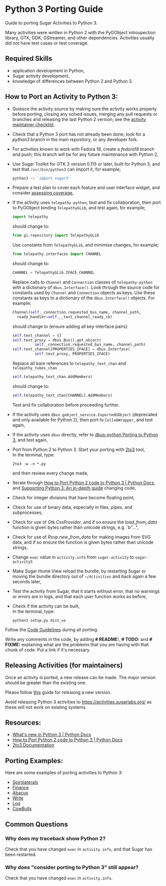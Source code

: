 # Python 3 Porting Guide

Guide to porting Sugar Activities to Python 3.

Many activities were written in Python 2 with the PyGObject introspection library, GTK, GDK, GStreamer, and other dependencies.  Activities usually did not have test cases or test coverage.

## Required Skills

* application development in Python,
* Sugar activity development,
* knowledge of differences between Python 2 and Python 3.

## How to Port an Activity to Python 3:

* Quiesce the activity source by making sure the activity works properly before porting, closing any solved issues, merging any pull requests or branches and releasing the last Python 2 version; see the [activity maintainer checklist](contributing.md#checklist---maintainer).

* Check that a Python 3 port has not already been done; look for a _python3_ branch in the main repository, or any developer fork.

* For activities known to work with Fedora 18, create a _fedora18_ branch and push; this branch will be for any future maintenance with Python 2,

* Use Sugar Toolkit for GTK 3 version 0.115 or later, built for Python 3, and test that `/usr/bin/python3` can import it, for example;
  ```bash
  python3 -c 'import sugar3'
  ```

* Prepare a test plan to cover each feature and user interface widget, and consider [assessing coverage](python-coverage-guide.md),

* If the activity uses `telepathy-python`, test and fix collaboration, then port to PyGObject binding `TelepathyGLib`, and test again, for example;
  ```python
  import telepathy
  ```
  should change to:
  ```python
  from gi.repository import TelepathyGLib
  ```
  Use constants from `TelepathyGLib`, and minimise changes, for example;
  ```python
  from telepathy.interfaces import CHANNEL
  ```
  should change to:
  ```python
  CHANNEL = TelepathyGLib.IFACE_CHANNEL
  ```
  Replace calls to `Channel` and `Connection` classes of
  `telepathy-python` with a dictionary of `dbus.Interface()`.  Look
  through the source code for constants used by `Channel` and `Connection`
  objects as keys.  Use these constants as keys to a dictionary of the
  `dbus.Interface()` objects.  For example;
  ```python
  Channel(self._connection.requested_bus_name, channel_path,
    ready_handler=self.__text_channel_ready_cb)
  ```
  should change to (ensure adding all key-interface pairs):
  ```python
  self.text_channel = {}
  self.text_proxy = dbus.Bus().get_object(
            self._connection.requested_bus_name, channel_path)
  self.text_channel[PROPERTIES_IFACE] = dbus.Interface(
            self.text_proxy, PROPERTIES_IFACE)
  ```
  Replace all bare references to `telepathy_text_chan` and
  `telepathy_tubes_chan`
  ```python
  self.telepathy_text_chan.AddMembers(
  ```
  should change to:
  ```python
  self.telepathy_text_chan[CHANNEL].AddMembers(
  ```
  Test and fix collaboration before proceeding further.

* If the activity uses `dbus.gobject_service.ExportedGObject` (deprecated and only available for Python 2), then port to `CollabWrapper`, and test again,

* If the activity uses `dbus` directly, refer to [dbus-python Porting to Python 3](https://dbus.freedesktop.org/doc/dbus-python/PY3PORT.html), and test again,

* Port from Python 2 to Python 3.
  Start your porting with [2to3](https://docs.python.org/3.0/library/2to3.html) tool,<br>
  In the terminal, type:
  ```shell
  2to3 -w -n *.py
  ```
  and then review every change made,

* Iterate through [How to Port Python 2 code to Python 3 | Python Docs](https://docs.python.org/3/howto/pyporting.html), and [Supporting Python 3: An in-depth guide](http://python3porting.com/) changing code,

* Check for integer divisions that have become floating point,

* Check for use of binary data, especially in files, pipes, and subprocesses,

* Check for use of _Gtk.CssProvider_, and if so ensure the _load_from_data_ function is given bytes rather than unicode strings, e.g. `b"...",

* Check for use of _Rsvp.new_from_data_ for making images from SVG data, and if so ensure the function is given bytes rather than unicode strings,

* Change `exec` value in `activity.info` from `sugar-activity` to `sugar-activity3`
* Make Sugar Home View reload the bundle; by restarting Sugar or moving the bundle directory out of `~/Activities` and back again a few seconds later,
* Test the activity from Sugar, that it starts without error, that no warnings or errors are in logs, and that each user function works as before,
* Check if the activity can be built,<br>
  In the terminal, type:
  ```shell
  python3 setup.py dist_xo
  ```

Follow the [Code Guidelines](https://github.com/sugarlabs/sugar-docs/blob/master/src/contributing.md) during all porting.

Write any comments in the code, by adding **\# README:**, **\# TODO:** and **\# FIXME:** explaining what are the problems that you are having with that chunk of code. Put a link if it's necessary.

## Releasing Activities (for maintainers)

Once an activity is ported, a new release can be made. The major version
should be greater than the existing one.

Please follow
[this](contributing.md#checklist---maintainer)
guide for releasing a new version.

Avoid releasing Python 3 activities to https://activities.sugarlabs.org/ as these will not work on existing systems.

## Resources:
 - [What's new in Python 3 | Python Docs](https://docs.python.org/3.0/whatsnew/3.0.html)
 - [How to Port Python 2 code to Python 3 | Python Docs](https://docs.python.org/3/howto/pyporting.html)
 - [2to3 Documentation](https://docs.python.org/3.0/library/2to3.html)

## Porting Examples:
Here are some examples of porting activities to Python 3:
 - [Spirolaterals](https://github.com/sugarlabs/spirolaterals/pull/12/commits/d5e95a86e987e54e1dd41255c00079f21963ab92)
 - [Finance](https://github.com/sugarlabs/finance-activity/pull/16/commits/e36bdf4f5f6873e3c2f645aa218784bca90a463f)
 - [Abacus](https://github.com/sugarlabs/activity-abacus/pull/15/commits/60b264147ff401f0976cce3c24326c4f63f3621b)
 - [Write](https://github.com/sugarlabs/write-activity/pull/24/commits/4fc05b3b78a40d5631d1a7b7bda04b1d82920dd8)
 - [Log](https://github.com/sugarlabs/log-activity/pull/9/commits/c39db017968fea18ec4bf6c24c4e359ab95b49fa)
 - [CowBulls](https://github.com/sugarlabs/CowBulls-activity/commit/02a2727f8a11784dad9b711b0684ff2f2b261363)

## Common Questions

### Why does my traceback show Python 2?

Check that you have changed `exec` in `activity.info`, and that Sugar has been restarted.

### Why does "consider porting to Python 3" still appear?

Check that you have changed `exec` in `activity.info`.
